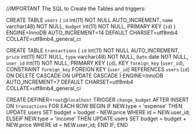 //IMPORTANT
The SQL to Create the Tables and triggers:

CREATE TABLE `users` (
  `id` int(11) NOT NULL AUTO_INCREMENT,
  `name` varchar(48) NOT NULL,
  `budget` int(11) NOT NULL,
  PRIMARY KEY (`id`)
) ENGINE=InnoDB AUTO_INCREMENT=14 DEFAULT CHARSET=utf8mb4 COLLATE=utf8mb4_general_ci

CREATE TABLE `transactions` (
  `id` int(11) NOT NULL AUTO_INCREMENT,
  `price` int(11) NOT NULL,
  `type` varchar(48) NOT NULL,
  `Date` date NOT NULL,
  `user_id` int(11) NOT NULL,
  PRIMARY KEY (`id`),
  KEY `foreign_key` (`user_id`),
  CONSTRAINT `foreign_key` FOREIGN KEY (`user_id`) REFERENCES `users` (`id`) ON DELETE CASCADE ON UPDATE CASCADE
) ENGINE=InnoDB AUTO_INCREMENT=7 DEFAULT CHARSET=utf8mb4 COLLATE=utf8mb4_general_ci

CREATE DEFINER=`root`@`localhost` TRIGGER `change_budget` AFTER INSERT ON `transactions` FOR EACH ROW BEGIN
    IF NEW.type = 'expense' THEN
        UPDATE users
        SET budget = budget - NEW.price
        WHERE id = NEW.user_id;
    ELSEIF NEW.type = 'income' THEN
        UPDATE users
        SET budget = budget + NEW.price
        WHERE id = NEW.user_id;
    END IF;
END
